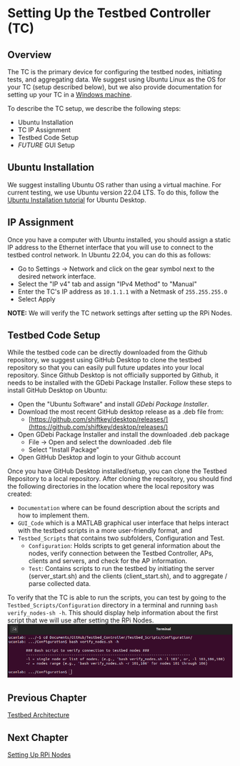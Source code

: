 # Setting Up the Testbed Controller (TC)
## Overview
The TC is the primary device for configuring the testbed nodes, initiating tests, and aggregating data. We suggest using Ubuntu Linux as the OS for your TC (setup described below), but we also provide documentation for setting up your TC in a [Windows machine](https://github.com/UCaNLabUMB/Testbed_Controller/blob/main/Documentation/Setup_TC_Windows.md).

To describe the TC setup, we describe the following steps:
* Ubuntu Installation
* TC IP Assignment
* Testbed Code Setup
* _FUTURE_ GUI Setup


## Ubuntu Installation
We suggest installing Ubuntu OS rather than using a virtual machine. For current testing, we use Ubuntu version 22.04 LTS. To do this, follow the [Ubuntu Installation tutorial](https://ubuntu.com/tutorials/install-ubuntu-desktop#1-overview) for Ubuntu Desktop.


## IP Assignment
Once you have a computer with Ubuntu installed, you should assign a static IP address to the Ethernet interface that you will use to connect to the testbed control network. In Ubuntu 22.04, you can do this as follows:
* Go to Settings -> Network and click on the gear symbol next to the desired network interface.
* Select the "IP v4" tab and assign "IPv4 Method" to "Manual"
* Enter the TC's IP address as `10.1.1.1` with a Netmask of `255.255.255.0`
* Select Apply

**NOTE:** We will verify the TC network settings after setting up the RPi Nodes.


## Testbed Code Setup
While the testbed code can be directly downloaded from the Github repository, we suggest using GitHub Desktop to clone the testbed repository so that you can easily pull future updates into your local repository. Since Github Desktop is not officially supported by Github, it needs to be installed with the GDebi Package Installer. Follow these steps to install GitHub Desktop on Ubuntu:
* Open the "Ubuntu Software" and install _GDebi Package Installer_.
* Download the most recent GitHub desktop release as a .deb file from:
  - [https://github.com/shiftkey/desktop/releases/](https://github.com/shiftkey/desktop/releases/)
* Open GDebi Package Installer and install the downloaded .deb package
  - File -> Open and select the downloaded .deb file
  - Select "Install Package"
* Open GitHub Desktop and login to your Github account

Once you have GitHub Desktop installed/setup, you can clone the Testbed Repository to a local repository. After cloning the repository, you should find the following directories in the location where the local repository was created:
* `Documentation` where can be found description about the scripts and how to implement them. 
* `GUI_Code` which is a MATLAB graphical user interface that helps interact with the testbed scripts in a more user-friendly format, and 
* `Testbed_Scripts` that contains two subfolders, Configuration and Test.
  - `Configuration`: Holds scripts to get general information about the nodes, verify connection between the Testbed Controller, APs, clients and servers, and check for the AP information.
  - `Test`: Contains scripts to run the testbed by initiating the server (server_start.sh) and the clients (client_start.sh), and to aggregate / parse collected data.

To verify that the TC is able to run the scripts, you can test by going to the `Testbed_Scripts/Configuration` directory in a terminal and running `bash verify_nodes-sh -h`. This should display help information about the first script that we will use after setting the RPi Nodes.
![GitHub Logo](Images/verify_nodes_help.png)


## Previous Chapter
[Testbed Architecture](https://github.com/UCaNLabUMB/Testbed_Controller/blob/main/Documentation/TB_Architecture.md)

## Next Chapter
[Setting Up RPi Nodes](https://github.com/UCaNLabUMB/Testbed_Controller/blob/main/Documentation/Setup_RPi_Node.md)